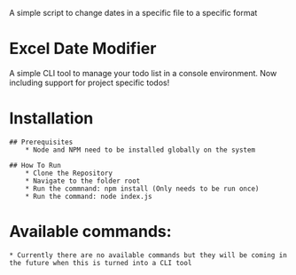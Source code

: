 A simple script to change dates in a specific file to a specific format

# Excel Date Modifier

A simple CLI tool to manage your todo list in a console environment. Now including support for project specific todos!

# Installation

    ## Prerequisites
        * Node and NPM need to be installed globally on the system

    ## How To Run
        * Clone the Repository
        * Navigate to the folder root
        * Run the commnand: npm install (Only needs to be run once)
        * Run the command: node index.js

# Available commands:

    * Currently there are no available commands but they will be coming in the future when this is turned into a CLI tool
